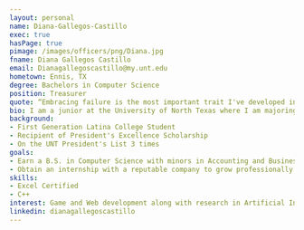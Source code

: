```yaml
---
layout: personal
name: Diana-Gallegos-Castillo
exec: true
hasPage: true
pimage: /images/officers/png/Diana.jpg
fname: Diana Gallegos Castillo
email: Dianagallegoscastillo@my.unt.edu
hometown: Ennis, TX
degree: Bachelors in Computer Science
position: Treasurer
quote: “Embracing failure is the most important trait I've developed in my career. I have tried to learn from my failures, and I believe it has made me stronger, more confident and more resilient.” - Reshma Saujani
bio: I am a junior at the University of North Texas where I am majoring in Computer Science. After studying as a business major for two years, my decision to switch majors has allowed me to rediscover the purpose and curiosity I felt when studying engineering in high school. Currently, I am the SHPE UNT 2022-2023 officer, and I am beyond excited and grateful to be a part of this organization.
background: 
- First Generation Latina College Student 
- Recipient of President's Excellence Scholarship
- On the UNT President's List 3 times
goals:
- Earn a B.S. in Computer Science with minors in Accounting and Business foundations by May 2025
- Obtain an internship with a reputable company to grow professionally by Summer 2024
skills:
- Excel Certified
- C++
interest: Game and Web development along with research in Artificial Intelligence.
linkedin: dianagallegoscastillo
---
```

